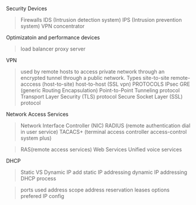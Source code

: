 Security Devices
>Firewalls
>IDS (Intrusion detection system)
>IPS (Intrusion prevention system)
>VPN concentrator

Optimizatoin and performance devices
>load balancer
>proxy server

VPN 
>used by remote hosts to access private network through an encrypted tunnel through a public network.
Types
>site-to-site
>remote-acccess (host-to-site)
>host-to-host (SSL vpn)
PROTOCOLS
>IPsec
>GRE (generic Routing Encapsulation)
>Point-to-Point Tunneling protocol
>Transport Layer Security (TLS) protocol
>Secure Socket Layer (SSL) protocol

Network Access Services
>Network Interface Controller (NIC)
>RADIUS (remote authentication dial in user service)
>TACACS+ (terminal access controller access-control system plus)

>RAS(remote access services)
>Web Services
>Unified voice services

DHCP
>Static VS Dynamic IP add
>static IP addressing
>dynamic IP addressing
>DHCP process

>ports used
>address scope
>address reservation
>leases
>options
>prefered IP config






